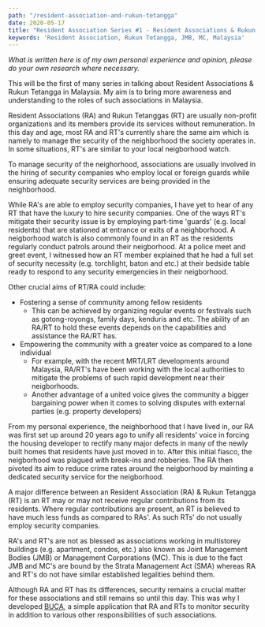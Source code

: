 ```yaml
---
path: "/resident-association-and-rukun-tetangga"
date: 2020-05-17
title: "Resident Association Series #1 - Resident Associations & Rukun Tetangga in Malaysia"
keywords: 'Resident Association, Rukun Tetangga, JMB, MC, Malaysia'
---
```

_What is written here is of my own personal experience and opinion, please do your own research where necessary._

This will be the first of many series in talking about Resident Associations & Rukun Tetangga in Malaysia. My aim is to bring more awareness and understanding to the roles of such associations in Malaysia.

Resident Associations (RA) and Rukun Tetanggas (RT) are usually non-profit organizations and its members provide its services  without remuneration. In this day and age, most RA and RT's currently share the same aim which is namely to manage the security of the neighborhood the society operates in. In some situations, RT's are similar to your local neigborhood watch.

To manage security of the neighorhood, associations are usually involved in the hiring of security companies who employ local or foreign guards while ensuring adequate security services are being provided in the neighborhood.

While RA's are able to employ security companies, I have yet to hear of any RT that have the luxury to hire security companies.
One of the ways RT's mitigate their security issue is by employing part-time 'guards' (e.g. local residents) that are stationed at entrance or exits of a neighborhood. A neigborhood watch is also commonly found in an RT as the residents regularly conduct patrols around their neigborhood. At a police meet and greet event, I witnessed how an RT member explained that he had a full set of security necessity (e.g. torchlight, baton and etc.) at their bedside table ready to respond to any security emergencies in their neigborhood.

Other crucial aims of RT/RA could include:
- Fostering a sense of community among fellow residents
  - This can be achieved by organizing regular events or festivals such as gotong-royongs, family days, kenduris and etc. The ability of an RA/RT to hold these events depends on the capabilities and assistance the RA/RT has.
- Empowering the community with a greater voice as compared to a lone individual
  - For example, with the recent MRT/LRT developments around Malaysia, RA/RT's have been working with the local authorities to mitigate the problems of such rapid development near their neigborhoods.
  - Another advantage of a united voice gives the community a bigger bargaining power when it comes to solving disputes with external parties (e.g. property developers)

From my personal experience, the neighborhood that I have lived in, our RA was first set up around 20 years ago to unify all residents' voice in forcing the housing developer to rectify many major defects in many of the newly built homes that residents have just moved in to. After this initial fiasco, the neigborhood was plagued with break-ins and robberies. The RA then pivoted its aim to reduce crime rates around the neigborhood by mainting a dedicated security service for the neigborhood.

A major difference between an Resident Association (RA) & Rukun Tetangga (RT) is an RT may or may not receive regular contributions from its residents. Where regular contributions are present, an RT is believed to have much less funds as compared to RAs'. As such RTs' do not usually employ security companies.

RA's and RT's are not as blessed as associations working in multistorey buildings (e.g. apartment, condos, etc.) also known as Joint Management Bodies (JMB) or Management Corporations (MC). This is due to the fact JMB and MC's are bound by the Strata Management Act (SMA) whereas RA and RT's do not have similar established legalities behind them.

Although RA and RT has its differences, security remains a crucial matter for these associations and still remains so until this day. This was why I developed [BUCA](https://www.google.com), a simple application that RA and RTs to monitor security in addition to various other responsibilities of such associations.



